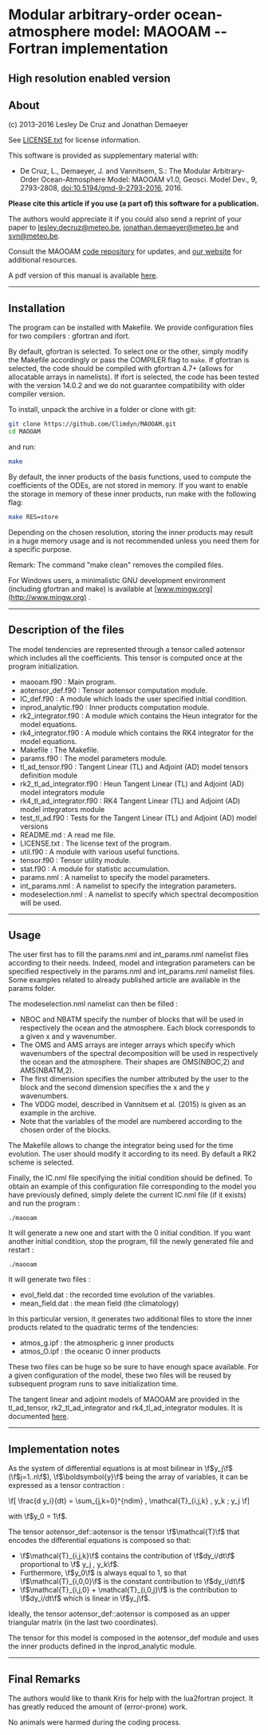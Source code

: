 # Modular arbitrary-order ocean-atmosphere model: MAOOAM -- Fortran implementation #
## High resolution enabled version

## About ##

(c) 2013-2016 Lesley De Cruz and Jonathan Demaeyer

See [LICENSE.txt](../LICENSE.txt) for license information.

This software is provided as supplementary material with:

* De Cruz, L., Demaeyer, J. and Vannitsem, S.: The Modular Arbitrary-Order
Ocean-Atmosphere Model: MAOOAM v1.0, Geosci. Model Dev., 9, 2793-2808,
[doi:10.5194/gmd-9-2793-2016](http://dx.doi.org/10.5194/gmd-9-2793-2016), 2016.

**Please cite this article if you use (a part of) this software for a
publication.**

The authors would appreciate it if you could also send a reprint of
your paper to <lesley.decruz@meteo.be>, <jonathan.demaeyer@meteo.be> and
<svn@meteo.be>. 

Consult the MAOOAM [code repository](http://www.github.com/Climdyn/MAOOAM)
for updates, and [our website](http://climdyn.meteo.be) for additional
resources.

A pdf version of this manual is available [here](../latex/Reference_manual.pdf).

------------------------------------------------------------------------

## Installation ##

The program can be installed with Makefile. We provide configuration files for 
two compilers : gfortran and ifort.

By default, gfortran is selected. To select one or the other, simply modify the 
Makefile accordingly or pass the COMPILER flag to `make`. If gfortran is
selected, the code should be compiled with gfortran 4.7+ (allows for
allocatable arrays in namelists).  If ifort is selected, the code has been
tested with the version 14.0.2 and we do not guarantee compatibility with older
compiler version.

To install, unpack the archive in a folder or clone with git:

```bash     
git clone https://github.com/Climdyn/MAOOAM.git
cd MAOOAM
```
     
and run:

```bash     
make
```     
By default, the inner products of the basis functions, used to compute the
coefficients of the ODEs, are not stored in memory. If you want to enable the
storage in memory of these inner products, run make with the following flag:

```bash
make RES=store
```

Depending on the chosen resolution, storing the inner products may result in a
huge memory usage and is not recommended unless you need them for a specific
purpose.
 
 Remark: The command "make clean" removes the compiled files.

For Windows users, a minimalistic GNU development environment
 (including gfortran and make) is available at [www.mingw.org](http://www.mingw.org) .

------------------------------------------------------------------------

##  Description of the files ##

The model tendencies are represented through a tensor called aotensor which
includes all the coefficients. This tensor is computed once at the program
initialization.

* maooam.f90 : Main program.
* aotensor_def.f90 : Tensor aotensor computation module.
* IC_def.f90 : A module which loads the user specified initial condition.
* inprod_analytic.f90 : Inner products computation module.
* rk2_integrator.f90 : A module which contains the Heun integrator for the model equations.
* rk4_integrator.f90 : A module which contains the RK4 integrator for the model equations.
* Makefile : The Makefile.
* params.f90 : The model parameters module.
* tl_ad_tensor.f90 : Tangent Linear (TL) and Adjoint (AD) model tensors definition module
* rk2_tl_ad_integrator.f90 : Heun Tangent Linear (TL) and Adjoint (AD) model integrators module
* rk4_tl_ad_integrator.f90 : RK4 Tangent Linear (TL) and Adjoint (AD) model integrators module
* test_tl_ad.f90 : Tests for the Tangent Linear (TL) and Adjoint (AD) model versions
* README.md : A read me file.
* LICENSE.txt : The license text of the program.
* util.f90 : A module with various useful functions.
* tensor.f90 : Tensor utility module.
* stat.f90 : A module for statistic accumulation.
* params.nml : A namelist to specify the model parameters.
* int_params.nml : A namelist to specify the integration parameters.
* modeselection.nml : A namelist to specify which spectral decomposition will be used.

  
------------------------------------------------------------------------

## Usage ##

The user first has to fill the params.nml and int_params.nml namelist files according to their needs.
Indeed, model and integration parameters can be specified respectively in the params.nml and int_params.nml namelist files. Some examples related to already published article are available in the params folder.

The modeselection.nml namelist can then be filled : 
* NBOC and NBATM specify the number of blocks that will be used in respectively the ocean and
  the atmosphere. Each block corresponds to a given x and y wavenumber.
* The OMS and AMS arrays are integer arrays which specify which wavenumbers of
  the spectral decomposition will be used in respectively the ocean and the
  atmosphere. Their shapes are OMS(NBOC,2) and AMS(NBATM,2).
* The first dimension specifies the number attributed by the user to the block and the second
  dimension specifies the x and the y wavenumbers.
* The VDDG model, described in Vannitsem et al. (2015) is given as an example
  in the archive.
* Note that the variables of the model are numbered according to the chosen
  order of the blocks.

The Makefile allows to change the integrator being used for the time evolution.
The user should modify it according to its need.
By default a RK2 scheme is selected.

Finally, the IC.nml file specifying the initial condition should be defined. To
obtain an example of this configuration file corresponding to the model you
have previously defined, simply delete the current IC.nml file (if it exists)
and run the program :

    ./maooam

It will generate a new one and start with the 0 initial condition. If you want another 
initial condition, stop the program, fill the newly generated file and restart :

    ./maooam

It will generate two files :
 * evol_field.dat : the recorded time evolution of the variables.
 * mean_field.dat : the mean field (the climatology)

In this particular version, it generates two additional files to store the inner products related to the quadratic terms of the tendencies:
 * atmos_g.ipf : the atmospheric g inner products
 * atmos_O.ipf : the oceanic O inner products

These two files can be huge so be sure to have enough space available.
For a given configuration of the model, these two files will be reused
by subsequent program runs to save initialization time.


The tangent linear and adjoint models of MAOOAM are provided in the
tl_ad_tensor, rk2_tl_ad_integrator and rk4_tl_ad_integrator modules. It is
documented [here](./md_doc_tl_ad_doc.html).


------------------------------------------------------------------------

## Implementation notes ##

As the system of differential equations is at most bilinear in \f$y_j\f$ (\f$j=1..n\f$), 
\f$\boldsymbol{y}\f$ being the array of variables, it can be expressed as a tensor
 contraction :

\f[  \frac{d y_i}{dt} = \sum_{j,k=0}^{ndim} \, \mathcal{T}_{i,j,k} \, y_k \; y_j \f]

with \f$y_0 = 1\f$.


The tensor aotensor_def::aotensor is the tensor \f$\mathcal{T}\f$ that encodes the differential equations is composed so that:

* \f$\mathcal{T}_{i,j,k}\f$ contains the contribution of \f$dy_i/dt\f$ proportional to \f$ y_j \, y_k\f$.
* Furthermore, \f$y_0\f$ is always equal to 1, so that \f$\mathcal{T}_{i,0,0}\f$ is the constant
contribution to \f$dy_i/dt\f$
* \f$\mathcal{T}_{i,j,0} + \mathcal{T}_{i,0,j}\f$ is the contribution to  \f$dy_i/dt\f$ which is linear in
\f$y_j\f$.

Ideally, the tensor aotensor_def::aotensor is composed as an upper triangular matrix 
(in the last two coordinates).

The tensor for this model is composed in the aotensor_def module and uses the
inner products defined in the inprod_analytic module.


------------------------------------------------------------------------

## Final Remarks ##

The authors would like to thank Kris for help with the lua2fortran project. It
has greatly reduced the amount of (error-prone) work.

  No animals were harmed during the coding process.
